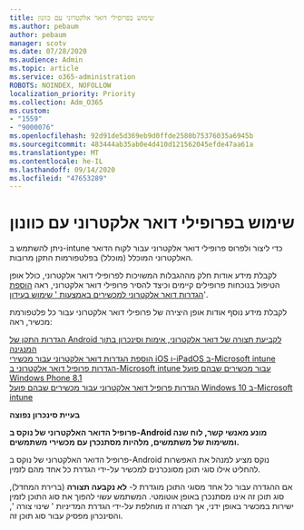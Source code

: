 ```yaml
---
title: שימוש בפרופילי דואר אלקטרוני עם כוונון
ms.author: pebaum
author: pebaum
manager: scotv
ms.date: 07/28/2020
ms.audience: Admin
ms.topic: article
ms.service: o365-administration
ROBOTS: NOINDEX, NOFOLLOW
localization_priority: Priority
ms.collection: Adm_O365
ms.custom:
- "1559"
- "9000076"
ms.openlocfilehash: 92d91de5d369eb9d0ffde2580b75376035a6945b
ms.sourcegitcommit: 483444ab35ab0e4d410d121562045efde47aa61a
ms.translationtype: MT
ms.contentlocale: he-IL
ms.lasthandoff: 09/14/2020
ms.locfileid: "47653289"
---
```

# <a name="using-email-profiles-with-intune"></a>שימוש בפרופילי דואר אלקטרוני עם כוונון

ניתן להשתמש ב-intune כדי ליצור ולפרוס פרופילי דואר אלקטרוני עבור לקוח הדואר האלקטרוני המוכלל (מוכלל) בפלטפורמות התקן מרובות.

לקבלת מידע אודות חלק מההגבלות המשויכות לפרופילי דואר אלקטרוני, כולל אופן הטיפול בנוכחות פרופילים קיימים וכיצד להסיר פרופילי דואר אלקטרוני, ראה [הוספת הגדרות דואר אלקטרוני למכשירים באמצעות ' שימוש בעידון](https://docs.microsoft.com/intune/email-settings-configure)'.

לקבלת מידע נוסף אודות אופן היצירה של פרופילי דואר אלקטרוני עבור כל פלטפורמת מכשיר, ראה:

[הגדרות התקן של Android לקביעת תצורה של דואר אלקטרוני, אימות וסינכרון בתוך המנגינה](https://docs.microsoft.com/intune/email-settings-android)  
[הוספת הגדרות דואר אלקטרוני עבור מכשירי iOS ו-iPadOS ב-Microsoft intune](https://docs.microsoft.com/intune/email-settings-ios)  
[הגדרות פרופיל דואר אלקטרוני ב-Microsoft intune עבור מכשירים שבהם פועל Windows Phone 8.1](https://docs.microsoft.com/intune/email-settings-windows-phone-8-1)  
[הגדרות פרופיל דואר אלקטרוני עבור מכשירים שבהם פועל Windows 10 ב-Microsoft intune](https://docs.microsoft.com/intune/email-settings-windows-10)

**בעיית סינכרון נפוצה**

**פרופיל הדואר האלקטרוני של נוקס ב-Android מונע מאנשי קשר, לוח שנה ומשימות של משתמשים, מלהיות מסתנכרן עם מכשירי משתמשים.**

פרופיל הדואר האלקטרוני של נוקס ב-Android נוקס מציע למנהל את האפשרות להחליט אילו סוגי תוכן מסונכרנים למכשיר על-ידי הגדרת כל אחד מהם לזמין.

אם ההגדרה עבור כל אחד מסוגי התוכן מוגדרת ל- **לא נקבעה תצורה** (ברירת המחדל), סוג תוכן זה אינו מסתנכרן באופן אוטומטי. המשתמש עשוי להפוך את סוג התוכן לזמין ישירות במכשיר באופן ידני, אך תצורה זו מוחלפת על-ידי הגדרת המדיניות ' שינוי צורה ', והסינכרון מפסיק עבור סוג תוכן זה.

